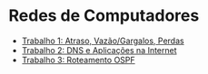 # Redes de Computadores

* [Trabalho 1: Atraso, Vazão/Gargalos, Perdas](https://github.com/fernandabucheri/redes-de-computadores/tree/master/Trabalho%201)
* [Trabalho 2: DNS e Aplicações na Internet](https://github.com/fernandabucheri/redes-de-computadores/tree/master/Trabalho%202)
* [Trabalho 3: Roteamento OSPF](https://github.com/fernandabucheri/redes-de-computadores/tree/master/Trabalho%203)
